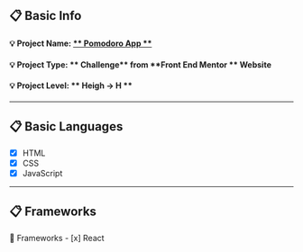 ## :clipboard: Basic Info
   #### :bulb: Project Name: [** Pomodoro App **](https://a7m3d000.github.io/H--Pomodoro-App/)
   #### :bulb: Project Type: ** Challenge** from **Front End Mentor ** Website 
   #### :bulb: Project Level: ** Heigh -> H **

---

## :clipboard: Basic Languages
 - [x] HTML
 - [x] CSS
 - [x] JavaScript

---

## :clipboard: Frameworks
   :pushpin: Frameworks
     - [x] React

